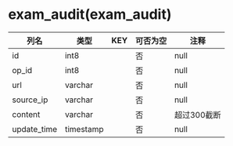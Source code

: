 # exam_audit(exam_audit)
| 列名   | 类型   | KEY  | 可否为空 | 注释   |
| ---- | ---- | ---- | ---- | ---- |
|id|int8||否|null|
|op_id|int8||否|null|
|url|varchar||否|null|
|source_ip|varchar||否|null|
|content|varchar||否|超过300截断|
|update_time|timestamp||否|null|
